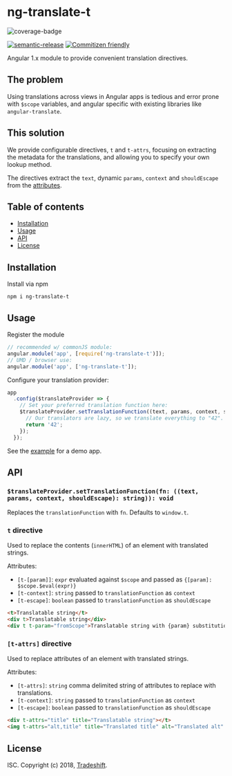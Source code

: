 # ng-translate-t
![coverage-badge][coverage-badge]

[![semantic-release][semantic-release-badge]][semantic-release]
[![Commitizen friendly][commitizen-badge]][commitizen]

Angular 1.x module to provide convenient translation directives.

## The problem
Using translations across views in Angular apps is tedious and error prone with
`$scope` variables, and angular specific with existing libraries like
`angular-translate`.

## This solution
We provide configurable directives, `t` and `t-attrs`, focusing on extracting
the metadata for the translations, and allowing you to specify your own lookup
method.

The directives extract the `text`, dynamic `params`, `context` and `shouldEscape`
from the [attributes](#api).

## Table of contents
<!-- START doctoc generated TOC please keep comment here to allow auto update -->
<!-- DON'T EDIT THIS SECTION, INSTEAD RE-RUN doctoc TO UPDATE -->


- [Installation](#installation)
- [Usage](#usage)
- [API](#api)
- [License](#license)

<!-- END doctoc generated TOC please keep comment here to allow auto update -->


## Installation
Install via npm
```
npm i ng-translate-t
```

## Usage
Register the module
```js
// recommended w/ commonJS module:
angular.module('app', [require('ng-translate-t')]);
// UMD / browser use:
angular.module('app', ['ng-translate-t']);
```

Configure your translation provider:
```js
app
  .config($translateProvider => {
    // Set your preferred translation function here:
    $translateProvider.setTranslationFunction((text, params, context, shouldEscape) => {
      // Our translators are lazy, so we translate everything to "42".
      return '42';
    });
  });
```

See the [example](examples/cdn.html) for a demo app.

## API
### `$translateProvider.setTranslationFunction(fn: ((text, params, context, shouldEscape): string)): void`
Replaces the `translationFunction` with `fn`. Defaults to `window.t`.

### `t` directive
Used to replace the contents (`innerHTML`) of an element with translated strings.

Attributes:
* `[t-[param]]`: `expr` evaluated against `$scope` and passed as `{[param]: $scope.$eval(expr)}`
* `[t-context]`: `string` passed to `translationFunction` as `context`
* `[t-escape]`: `boolean` passed to `translationFunction` as `shouldEscape`

```html
<t>Translatable string</t>
<div t>Translatable string</div>
<div t t-param="fromScope">Translatable string with {param} substitution</div>
```

### `[t-attrs]` directive
Used to replace attributes of an element with translated strings.


Attributes:
* `[t-attrs]`: `string` comma delimited string of attributes to replace with translations.
* `[t-context]`: `string` passed to `translationFunction` as `context`
* `[t-escape]`: `boolean` passed to `translationFunction` as `shouldEscape`

```html
<div t-attrs="title" title="Translatable string"></t>
<img t-attrs="alt,title" title="Translated title" alt="Translated alt" src="#" />
```

## License
ISC. Copyright (c) 2018, [Tradeshift](https://github.com/Tradeshift).

[coverage-badge]: https://img.shields.io/badge/coverage-100%25-brightgreen.svg
[semantic-release]: https://github.com/semantic-release/semantic-release
[semantic-release-badge]: https://img.shields.io/badge/%20%20%F0%9F%93%A6%F0%9F%9A%80-semantic--release-e10079.svg
[commitizen]: http://commitizen.github.io/cz-cli/
[commitizen-badge]: https://img.shields.io/badge/commitizen-friendly-brightgreen.svg
